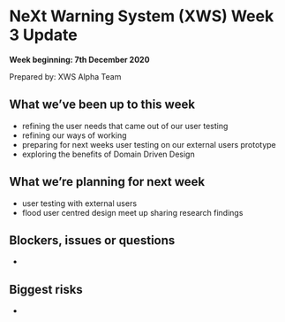 # NeXt Warning System (XWS) Week 3 Update
**Week beginning: 7th December 2020** 

Prepared by: XWS Alpha Team

## What we’ve been up to this week

* refining the user needs that came out of our user testing 
* refining our ways of working
* preparing for next weeks user testing on our external users prototype
* exploring the benefits of Domain Driven Design

## What we’re planning for next week

* user testing with external users
* flood user centred design meet up sharing research findings

## Blockers, issues or questions

* 

## Biggest risks

* 
